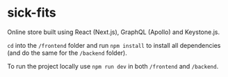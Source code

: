 # sick-fits

Online store built using React (Next.js), GraphQL (Apollo) and Keystone.js.

`cd` into the `/frontend` folder and run `npm install` to install all dependencies (and do the same for the `/backend` folder). 

To run the project locally use `npm run dev` in both `/frontend` and `/backend`.
